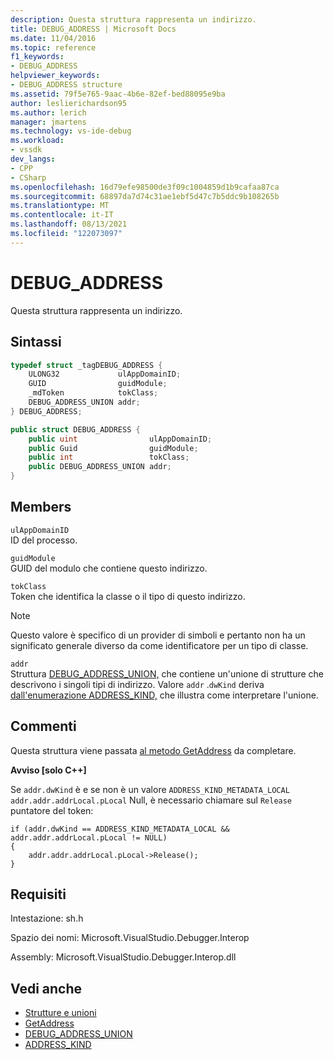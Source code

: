 ```yaml
---
description: Questa struttura rappresenta un indirizzo.
title: DEBUG_ADDRESS | Microsoft Docs
ms.date: 11/04/2016
ms.topic: reference
f1_keywords:
- DEBUG_ADDRESS
helpviewer_keywords:
- DEBUG_ADDRESS structure
ms.assetid: 79f5e765-9aac-4b6e-82ef-bed88095e9ba
author: leslierichardson95
ms.author: lerich
manager: jmartens
ms.technology: vs-ide-debug
ms.workload:
- vssdk
dev_langs:
- CPP
- CSharp
ms.openlocfilehash: 16d79efe98500de3f09c1004859d1b9cafaa87ca
ms.sourcegitcommit: 68897da7d74c31ae1ebf5d47c7b5ddc9b108265b
ms.translationtype: MT
ms.contentlocale: it-IT
ms.lasthandoff: 08/13/2021
ms.locfileid: "122073097"
---
```

# <a name="debug_address"></a>DEBUG_ADDRESS
Questa struttura rappresenta un indirizzo.

## <a name="syntax"></a>Sintassi

```cpp
typedef struct _tagDEBUG_ADDRESS {
    ULONG32             ulAppDomainID;
    GUID                guidModule;
    _mdToken            tokClass;
    DEBUG_ADDRESS_UNION addr;
} DEBUG_ADDRESS;
```

```csharp
public struct DEBUG_ADDRESS {
    public uint                ulAppDomainID;
    public Guid                guidModule;
    public int                 tokClass;
    public DEBUG_ADDRESS_UNION addr;
}
```

## <a name="members"></a>Members
`ulAppDomainID`\
ID del processo.

`guidModule`\
GUID del modulo che contiene questo indirizzo.

`tokClass`\
Token che identifica la classe o il tipo di questo indirizzo.

> [!NOTE]
> Questo valore è specifico di un provider di simboli e pertanto non ha un significato generale diverso da come identificatore per un tipo di classe.

`addr`\
Struttura [DEBUG_ADDRESS_UNION,](../../../extensibility/debugger/reference/debug-address-union.md) che contiene un'unione di strutture che descrivono i singoli tipi di indirizzo. Valore `addr` .`dwKind` deriva [dall'enumerazione ADDRESS_KIND,](../../../extensibility/debugger/reference/address-kind.md) che illustra come interpretare l'unione.

## <a name="remarks"></a>Commenti
Questa struttura viene passata [al metodo GetAddress](../../../extensibility/debugger/reference/idebugaddress-getaddress.md) da completare.

**Avviso [solo C++]**

Se `addr.dwKind` è e se non è un valore `ADDRESS_KIND_METADATA_LOCAL` `addr.addr.addrLocal.pLocal` Null, è necessario chiamare sul `Release` puntatore del token:

```
if (addr.dwKind == ADDRESS_KIND_METADATA_LOCAL && addr.addr.addrLocal.pLocal != NULL)
{
    addr.addr.addrLocal.pLocal->Release();
}
```

## <a name="requirements"></a>Requisiti
Intestazione: sh.h

Spazio dei nomi: Microsoft.VisualStudio.Debugger.Interop

Assembly: Microsoft.VisualStudio.Debugger.Interop.dll

## <a name="see-also"></a>Vedi anche
- [Strutture e unioni](../../../extensibility/debugger/reference/structures-and-unions.md)
- [GetAddress](../../../extensibility/debugger/reference/idebugaddress-getaddress.md)
- [DEBUG_ADDRESS_UNION](../../../extensibility/debugger/reference/debug-address-union.md)
- [ADDRESS_KIND](../../../extensibility/debugger/reference/address-kind.md)
